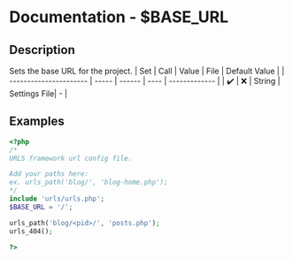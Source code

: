 # Documentation - $BASE_URL
## Description
Sets the base URL for the project.
|   Set                  |  Call |  Value | File | Default Value |
| ---------------------- | ----- | ------ | ---- | ------------- |
|   :heavy_check_mark:   |  :x:  | String | Settings File| - |
## Examples
```PHP
<?php
/*
URLS framework url config file.

Add your paths here:
ex. urls_path('blog/', 'blog-home.php');
*/
include 'urls/urls.php';
$BASE_URL = '/';

urls_path('blog/<pid>/', 'posts.php');
urls_404();

?>
```
